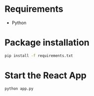 # Requirements

* Python

# Package installation
```bash
pip install -f requirements.txt
```

# Start the React App
```bash
python app.py
```
